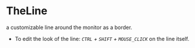 # TheLine
a customizable line around the monitor as a border.

- To edit the look of the line: *```CTRL``` + ```SHIFT``` + ```MOUSE_CLICK```* on the line itself.
